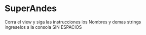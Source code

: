 # SuperAndes
Corra el view y siga las instrucciones
los Nombres y demas strings ingreselos a la consola SIN ESPACIOS
